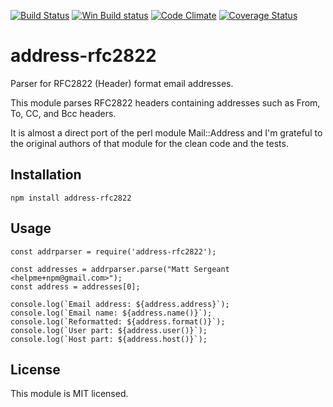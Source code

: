 [![Build Status][ci-img]][ci-url]
[![Win Build status][ci-win-img]][ci-win-url]
[![Code Climate][clim-img]][clim-url]
[![Coverage Status][cov-img]][cov-url]


address-rfc2822
==================

Parser for RFC2822 (Header) format email addresses.

This module parses RFC2822 headers containing addresses such as From, To, CC, and Bcc headers.

It is almost a direct port of the perl module Mail::Address and I'm grateful to the original authors of that module for the clean code and the tests.

Installation
------------

    npm install address-rfc2822

Usage
-----

    const addrparser = require('address-rfc2822');

    const addresses = addrparser.parse("Matt Sergeant <helpme+npm@gmail.com>");
    const address = addresses[0];

    console.log(`Email address: ${address.address}`);
    console.log(`Email name: ${address.name()}`);
    console.log(`Reformatted: ${address.format()}`);
    console.log(`User part: ${address.user()}`);
    console.log(`Host part: ${address.host()}`);


License
-------

This module is MIT licensed.



[ci-img]: https://github.com/haraka/node-address-rfc2822/workflows/Unix%20Tests/badge.svg
[ci-url]: https://github.com/haraka/node-address-rfc2822/actions?query=workflow%3A%22Unix+Tests%22
[ci-win-img]: https://github.com/haraka/node-address-rfc2822/workflows/Tests%20-%20Windows/badge.svg
[ci-win-url]: https://github.com/haraka/node-address-rfc2822/actions?query=workflow%3A%22Tests+-+Windows%22
[dep-img]: https://david-dm.org/haraka/node-address-rfc2822.svg
[dep-url]: https://david-dm.org/haraka/node-address-rfc2822
[cov-img]: https://codecov.io/github/haraka/node-address-rfc2822/coverage.svg
[cov-url]: https://codecov.io/github/haraka/node-address-rfc2822?branch=master
[clim-img]: https://codeclimate.com/github/haraka/haraka-plugin-template/badges/gpa.svg
[clim-url]: https://codeclimate.com/github/haraka/haraka-plugin-template
